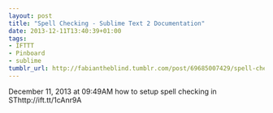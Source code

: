 ```yaml
---
layout: post
title: "Spell Checking - Sublime Text 2 Documentation"
date: 2013-12-11T13:40:39+01:00
tags:
- IFTTT
- Pinboard
- sublime
tumblr_url: http://fabiantheblind.tumblr.com/post/69685007429/spell-checking-sublime-text-2-documentation
---
```

December 11, 2013 at 09:49AM
how to setup spell checking in SThttp://ift.tt/1cAnr9A
